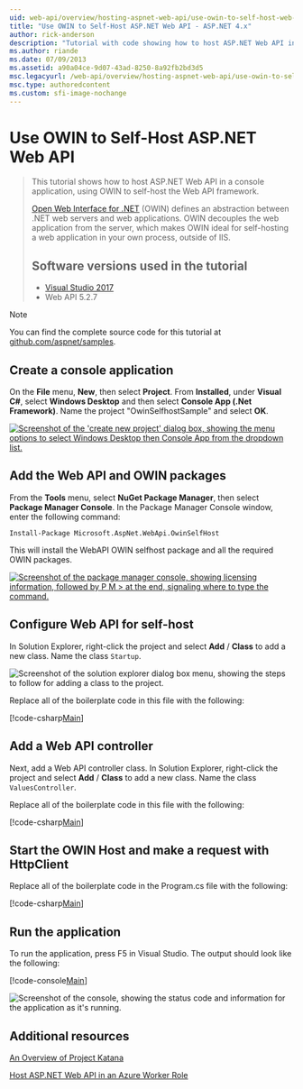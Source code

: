 ```yaml
---
uid: web-api/overview/hosting-aspnet-web-api/use-owin-to-self-host-web-api
title: "Use OWIN to Self-Host ASP.NET Web API - ASP.NET 4.x"
author: rick-anderson
description: "Tutorial with code showing how to host ASP.NET Web API in a console application."
ms.author: riande
ms.date: 07/09/2013
ms.assetid: a90a04ce-9d07-43ad-8250-8a92fb2bd3d5
msc.legacyurl: /web-api/overview/hosting-aspnet-web-api/use-owin-to-self-host-web-api
msc.type: authoredcontent
ms.custom: sfi-image-nochange
---
```

# Use OWIN to Self-Host ASP.NET Web API 

> This tutorial shows how to host ASP.NET Web API in a console application, using OWIN to self-host the Web API framework.
>
> [Open Web Interface for .NET](http://owin.org) (OWIN) defines an abstraction between .NET web servers and web applications. OWIN decouples the web application from the server, which makes OWIN ideal for self-hosting a web application in your own process, outside of IIS.
>
> ## Software versions used in the tutorial
>
>
> - [Visual Studio 2017](https://visualstudio.microsoft.com/downloads/) 
> - Web API 5.2.7

> [!NOTE]
> You can find the complete source code for this tutorial at [github.com/aspnet/samples](https://github.com/aspnet/samples/tree/master/samples/aspnet/WebApi/OwinSelfhostSample).

## Create a console application

On the **File** menu,  **New**, then select **Project**. From **Installed**, under **Visual C#**, select **Windows Desktop** and then select **Console App (.Net Framework)**. Name the project "OwinSelfhostSample" and select **OK**.

[![Screenshot of the 'create new project' dialog box, showing the menu options to select Windows Desktop then Console App from the dropdown list.](use-owin-to-self-host-web-api/_static/image7.png)](use-owin-to-self-host-web-api/_static/image7.png)

## Add the Web API and OWIN packages

From the **Tools** menu, select **NuGet Package Manager**, then select **Package Manager Console**. In the Package Manager Console window, enter the following command:

`Install-Package Microsoft.AspNet.WebApi.OwinSelfHost`

This will install the WebAPI OWIN selfhost package and all the required OWIN packages.

[![Screenshot of the package manager console, showing licensing information, followed by P M > at the end, signaling where to type the command.](use-owin-to-self-host-web-api/_static/image4.png)](use-owin-to-self-host-web-api/_static/image3.png)

## Configure Web API for self-host

In Solution Explorer, right-click the project and select **Add** / **Class** to add a new class. Name the class `Startup`.

![Screenshot of the solution explorer dialog box menu, showing the steps to follow for adding a class to the project.](use-owin-to-self-host-web-api/_static/image5.png)

Replace all of the boilerplate code in this file with the following:

[!code-csharp[Main](use-owin-to-self-host-web-api/samples/sample1.cs)]

## Add a Web API controller

Next, add a Web API controller class. In Solution Explorer, right-click the project and select **Add** / **Class** to add a new class. Name the class `ValuesController`.

Replace all of the boilerplate code in this file with the following:

[!code-csharp[Main](use-owin-to-self-host-web-api/samples/sample2.cs)]

## Start the OWIN Host and make a request with HttpClient

Replace all of the boilerplate code in the Program.cs file with the following:

[!code-csharp[Main](use-owin-to-self-host-web-api/samples/sample3.cs)]

## Run the application

To run the application, press F5 in Visual Studio. The output should look like the following:

[!code-console[Main](use-owin-to-self-host-web-api/samples/sample4.cmd)]

![Screenshot of the console, showing the status code and information for the application as it's running.](use-owin-to-self-host-web-api/_static/image6.png)

## Additional resources

[An Overview of Project Katana](../../../aspnet/overview/owin-and-katana/an-overview-of-project-katana.md)

[Host ASP.NET Web API in an Azure Worker Role](host-aspnet-web-api-in-an-azure-worker-role.md)
